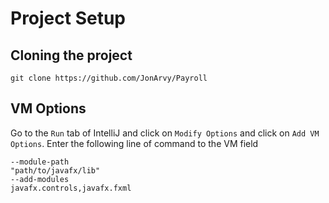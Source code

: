 # Project Setup

## Cloning the project

```shell
git clone https://github.com/JonArvy/Payroll
```

## VM Options

Go to the `Run` tab of IntelliJ and click on `Modify Options` and click on `Add VM Options`. Enter the following line of
command to the VM field

```shell
--module-path
"path/to/javafx/lib"
--add-modules
javafx.controls,javafx.fxml
```